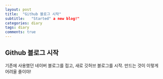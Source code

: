 ```yaml
---
layout: post
title:  "Github 블로그 시작"
subtitle:   "Started" a new blog!"
categories: diary
tags: diary
comments: true
---
```




## Github 블로그 시작
기존에 사용했던 네이버 블로그를 접고, 새로 깃허브 블로그를 시작.
만드는 것이 이렇게 어려울 줄이야!